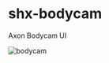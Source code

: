 # shx-bodycam
Axon Bodycam UI

![bodycam](https://github.com/shinoishere/shx-bodycam/assets/49691112/684601f1-58fb-4563-80f4-c881b1167919)
